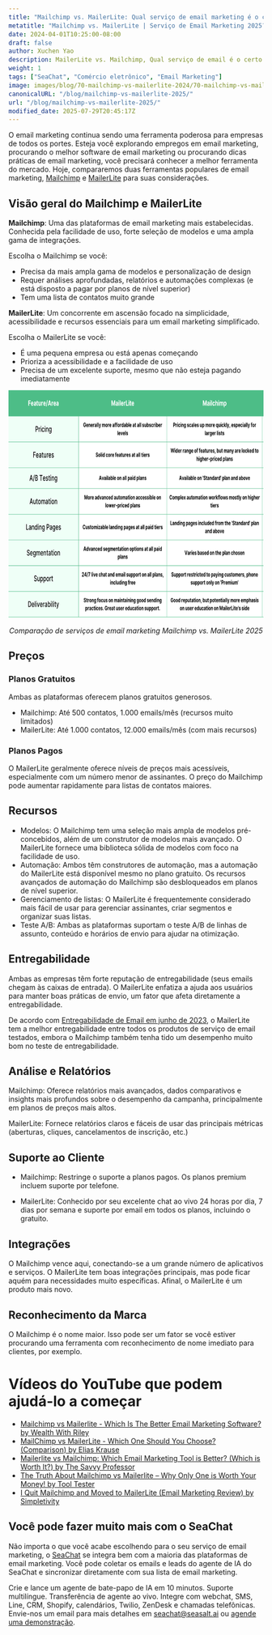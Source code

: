 ```yaml
---
title: "Mailchimp vs. MailerLite: Qual serviço de email marketing é o certo para você em 2025?"
metatitle: "Mailchimp vs. MailerLite | Serviço de Email Marketing 2025?"
date: 2024-04-01T10:25:00-08:00
draft: false
author: Xuchen Yao
description: MailerLite vs. Mailchimp, Qual serviço de email é o certo para você? Nossa comparação detalhada analisa recursos, preços e muito mais.
weight: 1
tags: ["SeaChat", "Comércio eletrônico", "Email Marketing"]
image: images/blog/70-mailchimp-vs-mailerlite-2024/70-mailchimp-vs-mailerlite-2024.jpg
canonicalURL: "/blog/mailchimp-vs-mailerlite-2025/"
url: "/blog/mailchimp-vs-mailerlite-2025/"
modified_date: 2025-07-29T20:45:17Z
---
```


O email marketing continua sendo uma ferramenta poderosa para empresas de todos os portes. Esteja você explorando empregos em email marketing, procurando o melhor software de email marketing ou procurando dicas práticas de email marketing, você precisará conhecer a melhor ferramenta do mercado. Hoje, compararemos duas ferramentas populares de email marketing, [Mailchimp](https://mailchimp.com/) e [MailerLite](https://www.mailerlite.com/) para suas considerações.


## Visão geral do Mailchimp e MailerLite

**Mailchimp**: Uma das plataformas de email marketing mais estabelecidas. Conhecida pela facilidade de uso, forte seleção de modelos e uma ampla gama de integrações.

Escolha o Mailchimp se você:

- Precisa da mais ampla gama de modelos e personalização de design
- Requer análises aprofundadas, relatórios e automações complexas (e está disposto a pagar por planos de nível superior)
- Tem uma lista de contatos muito grande



**MailerLite**: Um concorrente em ascensão focado na simplicidade, acessibilidade e recursos essenciais para um email marketing simplificado.

Escolha o MailerLite se você:

- É uma pequena empresa ou está apenas começando
- Prioriza a acessibilidade e a facilidade de uso
- Precisa de um excelente suporte, mesmo que não esteja pagando imediatamente

<center>
<img height="450px" src="/images/blog/70-mailchimp-vs-mailerlite-2024/mailchimp-and-mailerlite-email-marketing-service-comparison-2024.png" alt="Comparação de serviços de email marketing Mailchimp vs. MailerLite 2025"/>

*Comparação de serviços de email marketing Mailchimp vs. MailerLite 2025*
</center>

## Preços

### Planos Gratuitos

Ambas as plataformas oferecem planos gratuitos generosos.

- Mailchimp: Até 500 contatos, 1.000 emails/mês (recursos muito limitados)
- MailerLite: Até 1.000 contatos, 12.000 emails/mês (com mais recursos)

### Planos Pagos
O MailerLite geralmente oferece níveis de preços mais acessíveis, especialmente com um número menor de assinantes. O preço do Mailchimp pode aumentar rapidamente para listas de contatos maiores.

## Recursos


- Modelos: O Mailchimp tem uma seleção mais ampla de modelos pré-concebidos, além de um construtor de modelos mais avançado. O MailerLite fornece uma biblioteca sólida de modelos com foco na facilidade de uso.
- Automação: Ambos têm construtores de automação, mas a automação do MailerLite está disponível mesmo no plano gratuito. Os recursos avançados de automação do Mailchimp são desbloqueados em planos de nível superior.
- Gerenciamento de listas: O MailerLite é frequentemente considerado mais fácil de usar para gerenciar assinantes, criar segmentos e organizar suas listas.
- Teste A/B: Ambas as plataformas suportam o teste A/B de linhas de assunto, conteúdo e horários de envio para ajudar na otimização.


## Entregabilidade

Ambas as empresas têm forte reputação de entregabilidade (seus emails chegam às caixas de entrada). O MailerLite enfatiza a ajuda aos usuários para manter boas práticas de envio, um fator que afeta diretamente a entregabilidade.

De acordo com [​​Entregabilidade de Email em junho de 2023](https://www.emailtooltester.com/en/blog/email-deliverability-june-2023/), o MailerLite tem a melhor entregabilidade entre todos os produtos de serviço de email testados, embora o Mailchimp também tenha tido um desempenho muito bom no teste de entregabilidade.

## Análise e Relatórios

Mailchimp: Oferece relatórios mais avançados, dados comparativos e insights mais profundos sobre o desempenho da campanha, principalmente em planos de preços mais altos.

MailerLite: Fornece relatórios claros e fáceis de usar das principais métricas (aberturas, cliques, cancelamentos de inscrição, etc.)

## Suporte ao Cliente

- Mailchimp: Restringe o suporte a planos pagos. Os planos premium incluem suporte por telefone.

- MailerLite: Conhecido por seu excelente chat ao vivo 24 horas por dia, 7 dias por semana e suporte por email em todos os planos, incluindo o gratuito.

## Integrações
O Mailchimp vence aqui, conectando-se a um grande número de aplicativos e serviços. O MailerLite tem boas integrações principais, mas pode ficar aquém para necessidades muito específicas. Afinal, o MailerLite é um produto mais novo.

## Reconhecimento da Marca
O Mailchimp é o nome maior. Isso pode ser um fator se você estiver procurando uma ferramenta com reconhecimento de nome imediato para clientes, por exemplo.


# Vídeos do YouTube que podem ajudá-lo a começar

- [Mailchimp vs Mailerlite - Which Is The Better Email Marketing Software? by Wealth With Riley](https://www.youtube.com/watch?v=lYaWNT4GqFM)
- [MailChimp vs MailerLite - Which One Should You Choose? (Comparison) by Elias Krause](https://www.youtube.com/watch?v=aKjYio1rJcA)
- [Mailerlite vs Mailchimp: Which Email Marketing Tool is Better? (Which is Worth It?) by The Savvy Professor](https://www.youtube.com/watch?v=4mmyr8pV9as)
- [The Truth About Mailchimp vs Mailerlite – Why Only One is Worth Your Money! by Tool Tester](https://www.youtube.com/watch?v=93jal7psCzE)
- [I Quit Mailchimp and Moved to MailerLite (Email Marketing Review) by Simpletivity](https://www.youtube.com/watch?v=75Bu2NmqE9o)

## Você pode fazer muito mais com o SeaChat

Não importa o que você acabe escolhendo para o seu serviço de email marketing, o [SeaChat](https://chat.seasalt.ai/?utm_source=blog) se integra bem com a maioria das plataformas de email marketing. Você pode coletar os emails e leads do agente de IA do SeaChat e sincronizar diretamente com sua lista de email marketing.

Crie e lance um agente de bate-papo de IA em 10 minutos. Suporte multilíngue. Transferência de agente ao vivo. Integre com webchat, SMS, Line, CRM, Shopify, calendários, Twilio, ZenDesk e chamadas telefônicas. Envie-nos um email para mais detalhes em [seachat@seasalt.ai](mailto:seameet@seasalt.ai) ou [agende uma demonstração](https://meetings.hubspot.com/seasalt-ai/seasalt-meeting).